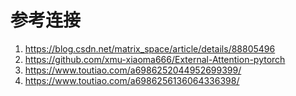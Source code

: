 # 参考连接

1. https://blog.csdn.net/matrix_space/article/details/88805496
2. https://github.com/xmu-xiaoma666/External-Attention-pytorch
3. https://www.toutiao.com/a6986252044952699399/
4. https://www.toutiao.com/a6986256136064336398/